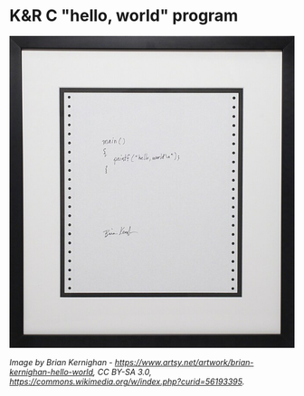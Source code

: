 # K&R C "hello, world" program

![K&R Hello World](./image.jpg)

_Image by Brian Kernighan - https://www.artsy.net/artwork/brian-kernighan-hello-world, CC BY-SA 3.0, https://commons.wikimedia.org/w/index.php?curid=56193395._
